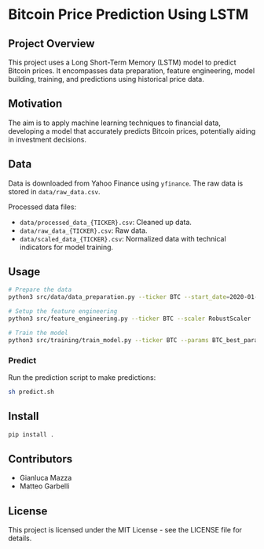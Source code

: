 # Bitcoin Price Prediction Using LSTM

## Project Overview
This project uses a Long Short-Term Memory (LSTM) model to predict Bitcoin prices. It encompasses data preparation, feature engineering, model building, training, and predictions using historical price data.

## Motivation
The aim is to apply machine learning techniques to financial data, developing a model that accurately predicts Bitcoin prices, potentially aiding in investment decisions.

## Data
Data is downloaded from Yahoo Finance using `yfinance`. The raw data is stored in `data/raw_data.csv`.

Processed data files:
- `data/processed_data_{TICKER}.csv`: Cleaned up data.
- `data/raw_data_{TICKER}.csv`: Raw data.
- `data/scaled_data_{TICKER}.csv`: Normalized data with technical indicators for model training.

## Usage

```bash
# Prepare the data
python3 src/data/data_preparation.py --ticker BTC --start_date=2020-01-01

# Setup the feature engineering
python3 src/feature_engineering.py --ticker BTC --scaler RobustScaler

# Train the model
python3 src/training/train_model.py --ticker BTC --params BTC_best_params.json 
```

### Predict
Run the prediction script to make predictions:
```bash
sh predict.sh
```

## Install
```bash
pip install .
```

## Contributors
- Gianluca Mazza
- Matteo Garbelli

## License
This project is licensed under the MIT License - see the LICENSE file for details.